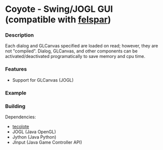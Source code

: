 Coyote - Swing/JOGL GUI (compatible with [felspar](https://github.com/pjdufour/felspar))
===

### Description

Each dialog and GLCanvas specified are loaded on read; however, they are not "compiled".  Dialog, GLCanvas, and other components can be activated/deactivated programatically to save memory and cpu time.

### Features

 - Support for GLCanvas (JOGL)

### Example


### Building

Dependencies:

- [tecolote](https://github.com/pjdufour/tecolote)
- JOGL (Java OpenGL)
- Jython (Java Python)
- JInput (Java Game Controller API)